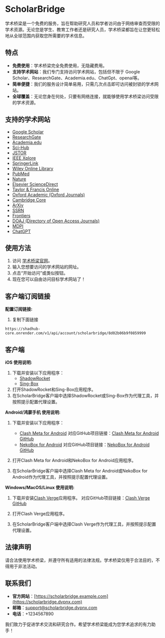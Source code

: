 # ScholarBridge

学术桥梁是一个免费的服务，旨在帮助研究人员和学者访问由于网络审查而受限的学术资源。无论您是学生、教育工作者还是研究人员，学术桥梁都旨在让您更轻松地从全球范围内获取您所需要的学术信息。

## 特点

- **免费使用**：学术桥梁完全免费使用，无隐藏费用。
- **支持学术网站**：我们专门支持访问学术网站，包括但不限于 Google Scholar、ResearchGate、Academia.edu、ChatGpt、openai等。
- **简单便捷**：我们的服务设计简单易用，只需几次点击即可访问被封锁的学术网站。
- **全球覆盖**：无论您身在何处，只要有网络连接，就能够使用学术桥梁访问受限的学术资源。


## 支持的学术网站

- [Google Scholar](https://scholar.google.com/)
- [ResearchGate](https://www.researchgate.net/)
- [Academia.edu](https://www.academia.edu/)
- [Sci-Hub](https://sci-hub.do/)
- [JSTOR](https://www.jstor.org/)
- [IEEE Xplore](https://ieeexplore.ieee.org/)
- [SpringerLink](https://link.springer.com/)
- [Wiley Online Library](https://onlinelibrary.wiley.com/)
- [PubMed](https://pubmed.ncbi.nlm.nih.gov/)
- [Nature](https://www.nature.com/)
- [Elsevier ScienceDirect](https://www.sciencedirect.com/)
- [Taylor & Francis Online](https://www.tandfonline.com/)
- [Oxford Academic (Oxford Journals)](https://academic.oup.com/journals)
- [Cambridge Core](https://www.cambridge.org/core/)
- [ArXiv](https://arxiv.org/)
- [SSRN](https://www.ssrn.com/)
- [Frontiers](https://www.frontiersin.org/)
- [DOAJ (Directory of Open Access Journals)](https://doaj.org/)
- [MDPI](https://www.mdpi.com/)
- [ChatGPT](https://openai.com/gpt)
  
## 使用方法

1. 访问 [学术桥梁官网](https://scholarbridge.dvpnx.com)。
2. 输入您想要访问的学术网站的网址。
3. 点击“开始访问”或类似按钮。
4. 现在您可以自由访问目标学术网站了！

## 客户端订阅链接
**配置订阅链接:**

1. 复制下面链接
```
https://shadhub-core.onrender.com/v1/api/account/scholarbridge/8d02b06b9f0859999
```

## 客户端

**iOS 使用说明:**

1. 下载并安装以下应用程序：
   - [ShadowRocket](https://apps.apple.com/us/app/shadowrocket/id932747118)
   - [Sing-Box](https://apps.apple.com/us/app/sing-box/id1517390320)
2. 打开ShadowRocket和Sing-Box应用程序。
3. 在ScholarBridge客户端中选择ShadowRocket或Sing-Box作为代理工具，并按照提示配置代理设置。

**Android/鸿蒙手机 使用说明:**

1. 下载并安装以下应用程序：
   - [Clash Meta for Android](https://play.google.com/store/apps/details?id=com.github.kr328.clash)
     对应GitHub项目链接：[Clash Meta for Android GitHub](https://github.com/Kr328/ClashForAndroid)
   - [NekoBox for Android](https://play.google.com/store/apps/details?id=app.neko.hinative)
     对应GitHub项目链接：[NekoBox for Android GitHub](https://github.com/Unbinilium/NekoBox)

2. 打开Clash Meta for Android和NekoBox for Android应用程序。
3. 在ScholarBridge客户端中选择Clash Meta for Android或NekoBox for Android作为代理工具，并按照提示配置代理设置。

**Windows/MacOS/Linux 使用说明:**

1. 下载并安装[Clash Verge](https://github.com/Dreamacro/clash/releases)应用程序。
   对应GitHub项目链接：[Clash Verge GitHub](https://github.com/Dreamacro/clash)

2. 打开Clash Verge应用程序。
3. 在ScholarBridge客户端中选择Clash Verge作为代理工具，并按照提示配置代理设置。


## 法律声明

请合法使用学术桥梁，并遵守所有适用的法律法规。学术桥梁仅用于合法目的，不得用于非法活动。

## 联系我们

- **官方网站**：[https://scholarbridge.example.com](https://scholarbridge.dvpnx.com)
- **邮箱**：support@scholarbridge.dvpnx.com
- **电话**：+1234567890

我们致力于促进学术交流和研究合作。希望学术桥梁能成为您学术追求的有力助手！

